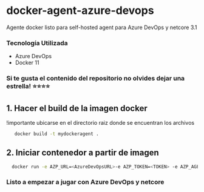 # docker-agent-azure-devops
Agente docker listo para self-hosted agent para Azure DevOps y netcore 3.1

### Tecnología Utilizada
- Azure DevOps 
- Docker 11

### Si te gusta el contenido del repositorio no olvides dejar una estrella! ⭐⭐⭐⭐

## 1. Hacer el build de la imagen docker
   !importante ubicarse en el directorio raiz donde se encuentran los archivos
 ```bash 
    docker build -t mydockeragent .
  ```
  
## 2. Iniciar contenedor a partir de imagen
 ```bash 
   docker run -e AZP_URL=<AzureDevOpsURL>-e AZP_TOKEN=<TOKEN> -e AZP_AGENT_NAME=mydockeragent mydockeragent:latest
  ```
 
 ### Listo a empezar a jugar con Azure DevOps y netcore
